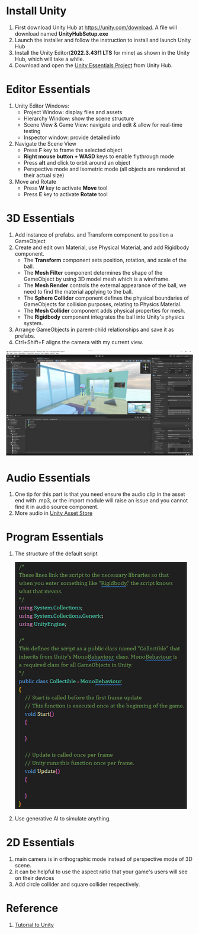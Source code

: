 # Install Unity 
1. First download Unity Hub at https://unity.com/download. A file will download named **UnityHubSetup.exe**
2. Launch the installer and follow the instruction to install and launch Unity Hub
3. Install the Unity Editor(**2022.3.43f1 LTS** for mine) as shown in the Unity Hub, which will take a while.
4. Download and open the [Unity Essentials Project](https://unity-connect-prd.storage.googleapis.com/20240813/5c857af5-ff52-4283-95b5-9798751e8501/Unity_Essentials_Download.zip) from Unity Hub.

# Editor Essentials
1. Unity Editor Windows:
    - Project Window: display files and assets
    - Hierarchy Window: show the scene structure
    - Scene View & Game View: navigate and edit & allow for real-time testing
    - Inspector window: provide detailed info
2. Navigate the Scene View
    - Press **F** key to frame the selected object
    - **Right mouse button + WASD** keys to enable flythrough mode
    - Press **alt** and click to orbit around an object
    - Perspective mode and Isometric mode (all objects are rendered at their actual size)
3. Move and Rotate
    - Press **W** key to activate **Move** tool
    - Press **E** key to activate **Rotate** tool

# 3D Essentials
1. Add instance of prefabs. and Transform component to position a GameObject
2. Create and edit own Material, use Physical Material, and add Rigidbody component.
      -  The **Transform** component sets position, rotation, and scale of the ball.
      -  The **Mesh Filter** component determines the shape of the GameObject by using 3D model mesh which is a wireframe.
      -  The **Mesh Render** controls the external appearance of the ball, we need to find the material applying to the ball.
      -  The **Sphere Collider** component defines the physical boundaries of GameObjects for collision purposes, relating to Physics Material.
      -  The **Mesh Collider** component adds physical properties for mesh.
      -  The **Rigidbody** component integrates the ball into Unity's physics system.
3. Arrange GameObjects in parent-child relationships and save it as prefabs.
4. Ctrl+Shift+F aligns the camera with my current view.

![](./Figures/3D%20Essentials%20with%20Campanile%20Bell%20and%20Iron%20Man.png)

# Audio Essentials
1. One tip for this part is that you need ensure the audio clip in the asset end with .mp3, or the import module will raise an issue and you cannot find it in audio source component.
2. More audio in [Unity Asset Store](https://assetstore.unity.com/)

# Program Essentials
1. The structure of the default script

    ![](./Figures/StructureOfDefaultScript.png)
2. Use generative AI to simulate anything.

# 2D Essentials
1. main camera is in orthographic mode instead of perspective mode of 3D scene.
2. it can be helpful to use the aspect ratio that your game's users will see on their devices
3. Add circle collider and square collider respectively.


# Reference
1. [Tutorial to Unity](https://learn.unity.com/tutorial/unity-essentials-install-unity-1?pathwayId=664b6225edbc2a01973f4f19&missionId=664bdda6edbc2a09177bccae#66509becedbc2a2cd2c75bff)